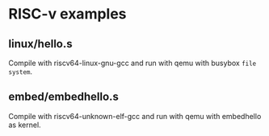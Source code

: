 # RISC-v examples

## linux/hello.s
Compile with riscv64-linux-gnu-gcc and run with qemu with busybox `file system`.

## embed/embedhello.s
Compile with riscv64-unknown-elf-gcc and run with qemu with embedhello as kernel.
